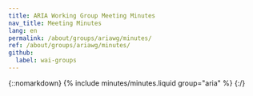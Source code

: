 ```yaml
---
title: ARIA Working Group Meeting Minutes
nav_title: Meeting Minutes
lang: en
permalink: /about/groups/ariawg/minutes/
ref: /about/groups/ariawg/minutes/
github:
  label: wai-groups
---
```


{::nomarkdown}
{% include minutes/minutes.liquid group="aria" %}
{:/}